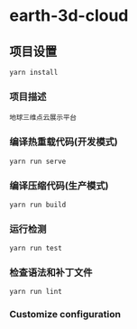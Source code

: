 # earth-3d-cloud

## 项目设置
```
yarn install
```
### 项目描述
```
地球三维点云展示平台
```

### 编译热重载代码(开发模式)
```
yarn run serve
```

### 编译压缩代码(生产模式)
```
yarn run build
```

### 运行检测
```
yarn run test
```

### 检查语法和补丁文件
```
yarn run lint
```

### Customize configuration

